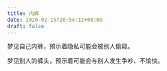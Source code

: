```yaml
---
title: 内裤
date: 2020-02-15T20:54:12+08:00
draft: false
---
```


梦见自己内裤，预示着隐私可能会被别人偷窥。


梦见别人的裤头，预示着可能会与别人发生争吵、不愉快。
